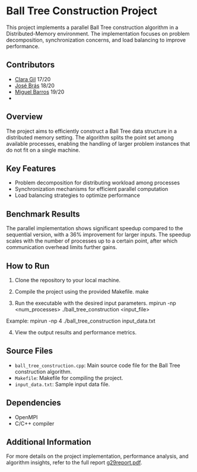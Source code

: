 # Ball Tree Construction Project

This project implements a parallel Ball Tree construction algorithm in a Distributed-Memory environment. The implementation focuses on problem decomposition, synchronization concerns, and load balancing to improve performance.

## Contributors

* [Clara Gil](https://github.com/gil101) 17/20
* [José Brás](https://github.com/ist182069) 18/20
* [Miguel Barros](https://github.com/MVBarros) 19/20
* 
## Overview
The project aims to efficiently construct a Ball Tree data structure in a distributed memory setting. The algorithm splits the point set among available processes, enabling the handling of larger problem instances that do not fit on a single machine.

## Key Features
- Problem decomposition for distributing workload among processes
- Synchronization mechanisms for efficient parallel computation
- Load balancing strategies to optimize performance

## Benchmark Results
The parallel implementation shows significant speedup compared to the sequential version, with a 36% improvement for larger inputs. The speedup scales with the number of processes up to a certain point, after which communication overhead limits further gains.

## How to Run
1. Clone the repository to your local machine.
2. Compile the project using the provided Makefile.
make

3. Run the executable with the desired input parameters.
mpirun -np <num_processes> ./ball_tree_construction <input_file>

Example:
mpirun -np 4 ./ball_tree_construction input_data.txt

4. View the output results and performance metrics.

## Source Files
- `ball_tree_construction.cpp`: Main source code file for the Ball Tree construction algorithm.
- `Makefile`: Makefile for compiling the project.
- `input_data.txt`: Sample input data file.

## Dependencies
- OpenMPI
- C/C++ compiler

## Additional Information
For more details on the project implementation, performance analysis, and algorithm insights, refer to the full report [g29report.pdf](link_to_report).
